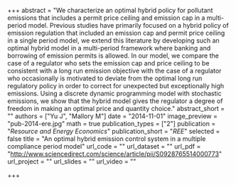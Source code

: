+++
abstract = "We characterize an optimal hybrid policy for pollutant emissions that includes a permit price ceiling and emission cap in a multi-period model. Previous studies have primarily focused on a hybrid policy of emission regulation that included an emission cap and permit price ceiling in a single period model, we extend this literature by developing such an optimal hybrid model in a multi-period framework where banking and borrowing of emission permits is allowed. In our model, we compare the case of a regulator who sets the emission cap and price ceiling to be consistent with a long run emission objective with the case of a regulator who occasionally is motivated to deviate from the optimal long run regulatory policy in order to correct for unexpected but exceptionally high emissions. Using a discrete dynamic programming model with stochastic emissions, we show that the hybrid model gives the regulator a degree of freedom in making an optimal price and quantity choice."
abstract_short = ""
authors = ["Yu J", "Mallory M"]
date = "2014-11-01"
image_preview = "pub-2014-ere.jpg"
math = true
publication_types = ["2"]
publication = "*Resource and Energy Economics*"
publication_short = "*REE*"
selected = false
title = "An optimal hybrid emission control system in a multiple compliance period model"
url_code = ""
url_dataset = ""
url_pdf = "http://www.sciencedirect.com/science/article/pii/S0928765514000773"
url_project = ""
url_slides = ""
url_video = ""

+++
